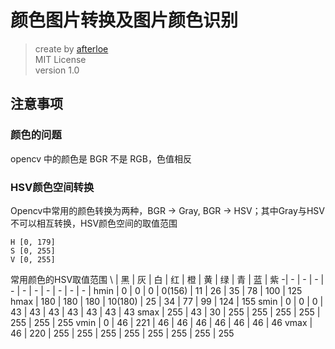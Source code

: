 # 颜色图片转换及图片颜色识别
> create by [afterloe](605728727@qq.com)  
> MIT License  
> version 1.0  

## 注意事项
### 颜色的问题
opencv 中的颜色是 BGR 不是 RGB，色值相反

### HSV颜色空间转换
Opencv中常用的颜色转换为两种，BGR -> Gray, BGR -> HSV；其中Gray与HSV不可以相互转换，HSV颜色空间的取值范围
```
H [0, 179]
S [0, 255]
V [0, 255]
```

常用颜色的HSV取值范围
\ | 黑 | 灰 | 白 | 红 | 橙 | 黄 | 绿 | 青 | 蓝 | 紫
 -| - | - | - | - | - | - | - | - | - | - |
hmin | 0 | 0 | 0 | 0(156) | 11 | 26 | 35 | 78 | 100 | 125
hmax | 180 | 180 | 180 | 10(180) | 25 | 34 | 77 | 99 | 124 | 155
smin | 0 | 0 | 0 | 43 | 43 | 43 | 43 | 43 | 43 | 43 
smax | 255 | 43 | 30 | 255 | 255 | 255 | 255 | 255 | 255 | 255
vmin | 0 | 46 | 221 | 46 | 46 | 46 | 46 | 46 | 46 | 46
vmax | 46 | 220 | 255 | 255 | 255 | 255 | 255 | 255 | 255 | 255
